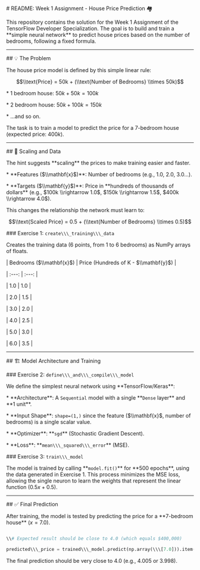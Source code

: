 \# README: Week 1 Assignment - House Price Prediction 🏘️



This repository contains the solution for the Week 1 Assignment of the TensorFlow Developer Specialization. The goal is to build and train a \*\*simple neural network\*\* to predict house prices based on the number of bedrooms, following a fixed formula.



---



\## 💡 The Problem



The house price model is defined by this simple linear rule:

$$\\text{Price} = 50k + (\\text{Number of Bedrooms} \\times 50k)$$



\* 1 bedroom house: $50k + 50k = 100k$

\* 2 bedroom house: $50k + 100k = 150k$

\* ...and so on.



The task is to train a model to predict the price for a 7-bedroom house (expected price: $400k$).



---



\## 🔑 Scaling and Data



The hint suggests \*\*scaling\*\* the prices to make training easier and faster.

\* \*\*Features ($\\mathbf{x}$)\*\*: Number of bedrooms (e.g., 1.0, 2.0, 3.0...).

\* \*\*Targets ($\\mathbf{y}$)\*\*: Price in \*\*hundreds of thousands of dollars\*\* (e.g., $100k \\rightarrow 1.0$, $150k \\rightarrow 1.5$, $400k \\rightarrow 4.0$).



This changes the relationship the network must learn to:

$$\\text{Scaled Price} = 0.5 + (\\text{Number of Bedrooms} \\times 0.5)$$



\### Exercise 1: `create\\\_training\\\_data`



Creates the training data (6 points, from 1 to 6 bedrooms) as NumPy arrays of floats.



| Bedrooms ($\\mathbf{x}$) | Price (Hundreds of K - $\\mathbf{y}$) |

| :---: | :---: |

| 1.0 | 1.0 |

| 2.0 | 1.5 |

| 3.0 | 2.0 |

| 4.0 | 2.5 |

| 5.0 | 3.0 |

| 6.0 | 3.5 |



---



\## 🏗️ Model Architecture and Training



\### Exercise 2: `define\\\_and\\\_compile\\\_model`



We define the simplest neural network using \*\*TensorFlow/Keras\*\*:

\* \*\*Architecture\*\*: A `Sequential` model with a single \*\*`Dense` layer\*\* and \*\*1 unit\*\*.

\* \*\*Input Shape\*\*: `shape=(1,)` since the feature ($\\mathbf{x}$, number of bedrooms) is a single scalar value.

\* \*\*Optimizer\*\*: \*\*`sgd`\*\* (Stochastic Gradient Descent).

\* \*\*Loss\*\*: \*\*`mean\\\_squared\\\_error`\*\* (MSE).



\### Exercise 3: `train\\\_model`



The model is trained by calling \*\*`model.fit()`\*\* for \*\*500 epochs\*\*, using the data generated in Exercise 1. This process minimizes the MSE loss, allowing the single neuron to learn the weights that represent the linear function ($0.5x + 0.5$).



---



\## ✅ Final Prediction



After training, the model is tested by predicting the price for a \*\*7-bedroom house\*\* ($x=7.0$).



```python

\\# Expected result should be close to 4.0 (which equals $400,000)

predicted\\\_price = trained\\\_model.predict(np.array(\\\[7.0])).item()

```

The final prediction should be very close to 4.0 (e.g., 4.005 or 3.998).

